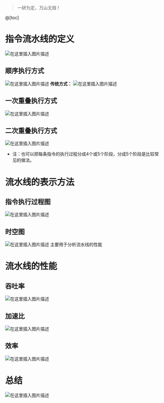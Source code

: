 ﻿> 一研为定，万山无阻 !

@[toc]
# 指令流水线的定义
 ![在这里插入图片描述](https://img-blog.csdnimg.cn/20210522145929918.png?x-oss-process=image/watermark,type_ZmFuZ3poZW5naGVpdGk,shadow_10,text_aHR0cHM6Ly9ibG9nLmNzZG4ubmV0L1F1YW50dW1Zb3U=,size_16,color_FFFFFF,t_70)
 ## 顺序执行方式
![在这里插入图片描述](https://img-blog.csdnimg.cn/20210522150613307.png?x-oss-process=image/watermark,type_ZmFuZ3poZW5naGVpdGk,shadow_10,text_aHR0cHM6Ly9ibG9nLmNzZG4ubmV0L1F1YW50dW1Zb3U=,size_16,color_FFFFFF,t_70)
**传统方式：**
![在这里插入图片描述](https://img-blog.csdnimg.cn/20210522150647304.png)
## 一次重叠执行方式
![在这里插入图片描述](https://img-blog.csdnimg.cn/20210522151721907.png?x-oss-process=image/watermark,type_ZmFuZ3poZW5naGVpdGk,shadow_10,text_aHR0cHM6Ly9ibG9nLmNzZG4ubmV0L1F1YW50dW1Zb3U=,size_16,color_FFFFFF,t_70)
## 二次重叠执行方式
 ![在这里插入图片描述](https://img-blog.csdnimg.cn/20210522152048950.png?x-oss-process=image/watermark,type_ZmFuZ3poZW5naGVpdGk,shadow_10,text_aHR0cHM6Ly9ibG9nLmNzZG4ubmV0L1F1YW50dW1Zb3U=,size_16,color_FFFFFF,t_70)
- 注：也可以把每条指令的执行过程分成4个或5个阶段，分成5个阶段是比较常见的做法。

# 流水线的表示方法
## 指令执行过程图
![在这里插入图片描述](https://img-blog.csdnimg.cn/20210522152557322.png?x-oss-process=image/watermark,type_ZmFuZ3poZW5naGVpdGk,shadow_10,text_aHR0cHM6Ly9ibG9nLmNzZG4ubmV0L1F1YW50dW1Zb3U=,size_16,color_FFFFFF,t_70)
## 时空图
![在这里插入图片描述](https://img-blog.csdnimg.cn/202105221529370.png?x-oss-process=image/watermark,type_ZmFuZ3poZW5naGVpdGk,shadow_10,text_aHR0cHM6Ly9ibG9nLmNzZG4ubmV0L1F1YW50dW1Zb3U=,size_16,color_FFFFFF,t_70)
主要用于分析流水线的性能

# 流水线的性能
## 吞吐率

![在这里插入图片描述](https://img-blog.csdnimg.cn/20210522153622194.png?x-oss-process=image/watermark,type_ZmFuZ3poZW5naGVpdGk,shadow_10,text_aHR0cHM6Ly9ibG9nLmNzZG4ubmV0L1F1YW50dW1Zb3U=,size_16,color_FFFFFF,t_70)
## 加速比
![在这里插入图片描述](https://img-blog.csdnimg.cn/20210522153859946.png?x-oss-process=image/watermark,type_ZmFuZ3poZW5naGVpdGk,shadow_10,text_aHR0cHM6Ly9ibG9nLmNzZG4ubmV0L1F1YW50dW1Zb3U=,size_16,color_FFFFFF,t_70)
## 效率
![在这里插入图片描述](https://img-blog.csdnimg.cn/20210522154035424.png?x-oss-process=image/watermark,type_ZmFuZ3poZW5naGVpdGk,shadow_10,text_aHR0cHM6Ly9ibG9nLmNzZG4ubmV0L1F1YW50dW1Zb3U=,size_16,color_FFFFFF,t_70)
# 总结
![在这里插入图片描述](https://img-blog.csdnimg.cn/20210522154119189.png?x-oss-process=image/watermark,type_ZmFuZ3poZW5naGVpdGk,shadow_10,text_aHR0cHM6Ly9ibG9nLmNzZG4ubmV0L1F1YW50dW1Zb3U=,size_16,color_FFFFFF,t_70)

